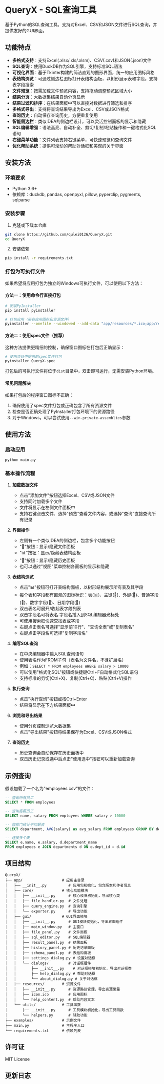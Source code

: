 # QueryX - SQL查询工具

基于Python的SQL查询工具，支持对Excel、CSV和JSON文件进行SQL查询，并提供友好的GUI界面。

## 功能特点

- **多格式支持**：支持Excel(.xlsx/.xls/.xlsm)、CSV(.csv)和JSON(.json)文件
- **SQL查询**：使用DuckDB作为SQL引擎，支持标准SQL语法
- **可视化界面**：基于Tkinter构建的简洁直观的图形界面，统一的应用图标风格
- **表结构浏览**：可通过侧边栏图标打开表结构面板，以树形展示表和字段，支持表字段搜索
- **文件预览**：按需加载文件预览内容，支持拖动调整预览区域大小
- **结果分页**：大数据集结果自动分页显示
- **结果过滤和排序**：在结果面板中可以直接对数据进行筛选和排序
- **多格式导出**：支持将查询结果导出为Excel、CSV或JSON格式
- **查询历史**：自动保存查询历史，方便重复使用
- **智能侧边栏**：类似IDEA的侧边栏设计，可以灵活控制面板的显示和隐藏
- **SQL编辑增强**：语法高亮、自动补全、剪切/复制/粘贴操作和一键格式化SQL语句
- **右键菜单功能**：文件列表支持右键菜单，可快速预览和查询文件
- **优化帮助系统**：提供可滚动的帮助对话框和美观的关于界面

## 安装方法

### 环境要求

- Python 3.6+
- 依赖库：duckdb, pandas, openpyxl, pillow, pyperclip, pygments, sqlparse

### 安装步骤

1. 克隆或下载本仓库

```bash
git clone https://github.com/qulei0126/QueryX.git
cd QueryX
```

2. 安装依赖

```bash
pip install -r requirements.txt
```

### 打包为可执行文件

如果希望将应用打包为独立的Windows可执行文件，可以使用以下方法：

#### 方法一：使用命令行直接打包

```bash
# 安装PyInstaller
pip install pyinstaller

# 打包应用（带有应用图标和资源文件）
pyinstaller --onefile --windowed --add-data "app/resources/*.ico;app/resources" --add-data "app/resources/*.py;app/resources" --icon="app/resources/icon.ico" --name="QueryX" main.py
```

#### 方法二：使用spec文件（推荐）

这种方法提供更精细的控制，确保窗口图标在打包后正确显示：

```bash
# 使用项目中提供的spec文件打包
pyinstaller QueryX.spec
```

打包后的可执行文件将位于`dist`目录中，双击即可运行，无需安装Python环境。

#### 常见问题解决

如果打包后的程序窗口图标不正确：
1. 确保使用了spec文件打包或正确包含了所有资源文件
2. 检查是否正确处理了PyInstaller打包环境下的资源路径
3. 对于Windows，可以尝试使用`--win-private-assemblies`参数

## 使用方法

### 启动应用

```bash
python main.py
```

### 基本操作流程

1. **加载数据文件**
   - 点击"添加文件"按钮选择Excel、CSV或JSON文件
   - 支持同时加载多个文件
   - 文件将显示在左侧文件面板中
   - 支持右键点击文件，选择"预览"查看文件内容，或选择"查询"直接查询所有记录

2. **界面操作**
   - 左侧有一个类似IDEA的侧边栏，包含多个功能按钮
   - "📁"按钮：显示/隐藏文件面板
   - "📊"按钮：显示/隐藏表结构面板
   - "📜"按钮：显示/隐藏历史面板
   - 也可以通过"视图"菜单控制各面板的显示和隐藏

3. **表结构浏览**
   - 点击"📊"按钮可打开表结构面板，以树形结构展示所有表及其字段
   - 每个表和字段都有直观的图标标识：表(📊)、主键(🔑)、外键(🔗)、普通字段(📝)、数字字段(🔢)、日期字段(📅)
   - 双击表名可展开/收起表字段列表
   - 双击字段名可将表名.字段名插入到SQL编辑器光标处
   - 可使用搜索框快速查找表或字段
   - 右键点击表名可选择"显示前10行"、"查询全表"或"复制表名"
   - 右键点击字段名可选择"复制字段名"

4. **编写SQL查询**
   - 在中央编辑器中输入SQL查询语句
   - 使用表名作为FROM子句（表名为文件名，不含扩展名）
   - 例如：`SELECT * FROM employees WHERE salary > 10000`
   - 可以使用"格式化SQL"按钮或快捷键Ctrl+F自动格式化SQL语句
   - 支持标准的剪切(Ctrl+X)、复制(Ctrl+C)、粘贴(Ctrl+V)操作

5. **执行查询**
   - 点击"执行查询"按钮或按Ctrl+Enter
   - 结果将显示在下方结果面板中

6. **浏览和导出结果**
   - 使用分页控制浏览大数据集
   - 点击"导出结果"按钮将结果保存为Excel、CSV或JSON格式

7. **查询历史**
   - 历史查询会自动保存在历史面板中
   - 双击历史记录或选中后点击"使用选中"按钮可以重新加载查询

## 示例查询

假设加载了一个名为"employees.csv"的文件：

```sql
-- 查询所有员工
SELECT * FROM employees

-- 查询高薪员工
SELECT name, salary FROM employees WHERE salary > 10000

-- 按部门统计平均薪资
SELECT department, AVG(salary) as avg_salary FROM employees GROUP BY department

-- 连接多个表
SELECT e.name, e.salary, d.department_name 
FROM employees e JOIN departments d ON e.dept_id = d.id
```

## 项目结构

```
QueryX/
├── app/                  # 应用主目录
│   ├── __init__.py          # 应用包初始化，包含版本和作者信息
│   ├── core/             # 核心功能模块
│   │   ├── __init__.py      # 核心模块初始化，导出核心类
│   │   ├── file_handler.py  # 文件处理
│   │   ├── query_engine.py  # 查询引擎
│   │   └── exporter.py      # 导出功能
│   ├── gui/              # GUI界面模块
│   │   ├── __init__.py      # GUI模块初始化，导出界面组件
│   │   ├── main_window.py   # 主窗口
│   │   ├── file_panel.py    # 文件面板
│   │   ├── sql_editor.py    # SQL编辑器
│   │   ├── result_panel.py  # 结果面板
│   │   ├── history_panel.py # 历史记录面板
│   │   ├── schema_panel.py  # 表结构面板
│   │   ├── settings_dialog.py # 设置对话框
│   │   └── dialogs/         # 对话框组件
│   │       ├── __init__.py    # 对话框模块初始化，导出对话框类
│   │       ├── help_dialog.py # 帮助对话框
│   │       └── about_dialog.py # 关于对话框
│   ├── resources/        # 资源文件
│   │   ├── __init__.py      # 资源路径管理，导出资源常量
│   │   ├── icon.ico         # 应用图标
│   │   └── help_content.py  # 帮助内容文本
│   └── utils/            # 工具函数
│       ├── __init__.py      # 工具模块初始化，导出工具函数
│       └── helpers.py       # 辅助功能
├── examples/             # 示例文件
├── main.py               # 主程序入口
└── requirements.txt      # 依赖列表
```

## 许可证

MIT License

## 更新日志